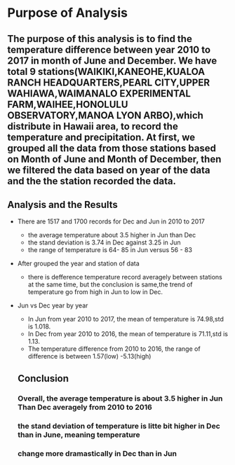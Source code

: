 # Purpose of Analysis
## The purpose of this analysis is to find the temperature difference between year 2010 to 2017 in month of June and December. We have total 9 stations(WAIKIKI,KANEOHE,KUALOA RANCH HEADQUARTERS,PEARL CITY,UPPER WAHIAWA,WAIMANALO EXPERIMENTAL FARM,WAIHEE,HONOLULU OBSERVATORY,MANOA LYON ARBO),which distribute in Hawaii area, to record the temperature and precipitation. At first, we grouped all the data from those stations based on Month of June and Month of December, then we filtered the data based on year of the data and the the station recorded the data. 
## Analysis and the Results
* There are 1517 and 1700 records for Dec and Jun in 2010 to 2017
  * the average temperature about 3.5 higher in Jun than Dec
  * the stand deviation is 3.74 in Dec against 3.25 in Jun
  * the range of temperature is 64- 85 in Jun versus 56 - 83
* After grouped the year and station of data
  * there is defference temperature record averagely between stations at the same time, but the conclusion is same,the trend of temperature go from high in Jun to low in Dec.
* Jun vs Dec year by year
  * In Jun from year 2010 to 2017, the mean of temperature is 74.98,std is 1.018.
  * In Dec from year 2010 to 2016, the mean of temperature is 71.11,std is 1.13.
  * The temperature difference from 2010 to 2016, the range of difference is between 1.57(low) -5.13(high)
  
  ## Conclusion
  ### Overall, the average temperature is about 3.5 higher in Jun Than Dec averagely from 2010 to 2016
  ### the stand deviation of temperature is litte bit higher in Dec than in June, meaning temperature 
  ### change more dramastically in Dec than in Jun
 
  
  
  
